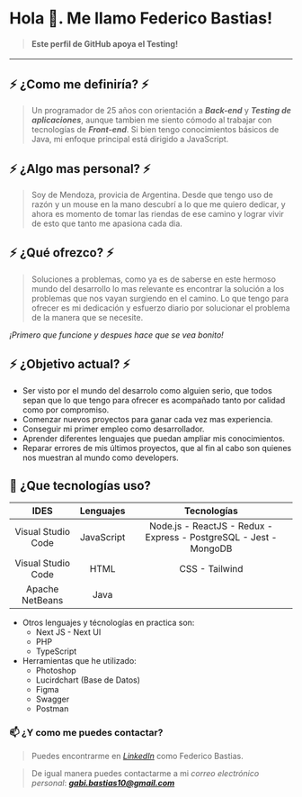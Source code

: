# Hola 👋. Me llamo Federico Bastias! 
>#### Este perfil de GitHub apoya el Testing!
-----------------------------------------------------------------------
## ⚡ ¿Como me definiría? ⚡
>Un programador de 25 años con orientación a ***Back-end*** y ***Testing de aplicaciones***, aunque tambien me siento cómodo al trabajar con tecnologías de  ***Front-end***. Si bien tengo conocimientos básicos de Java, mi enfoque principal está dirigido a JavaScript.

## ⚡ ¿Algo mas personal? ⚡
>Soy de Mendoza, provicia de Argentina. Desde que tengo uso de razón y un mouse en la mano descubrí a lo que me quiero dedicar, y ahora es momento de tomar las riendas de ese camino y lograr vivir de esto que tanto me apasiona cada dia.

## ⚡ ¿Qué ofrezco? ⚡
>Soluciones a problemas, como ya es de saberse en este hermoso mundo del desarrollo lo mas relevante es encontrar la solución a los problemas que nos vayan surgiendo en el camino. Lo que tengo para ofrecer es mi dedicación y esfuerzo diario por solucionar el problema de la manera que se necesite. 

_¡Primero que funcione y despues hace que se vea bonito!_

## ⚡ ¿Objetivo actual? ⚡
* Ser visto por el mundo del desarrolo como alguien serio, que todos sepan que lo que tengo para ofrecer es acompañado tanto por calidad como por compromiso. 
* Comenzar nuevos proyectos para ganar cada vez mas experiencia.
* Conseguir mi primer empleo como desarrollador.
* Aprender diferentes lenguajes que puedan ampliar mis conocimientos.
* Reparar errores de mis últimos proyectos, que al fin al cabo son quienes nos muestran al mundo como developers.

## 🌱 ¿Que tecnologías uso?

| IDES | Lenguajes | Tecnologías |
| :------: | :------: | :------: |
| Visual Studio Code | JavaScript | Node.js - ReactJS - Redux - Express - PostgreSQL - Jest - MongoDB  |  
| Visual Studio Code | HTML | CSS - Tailwind | 
| Apache NetBeans | Java |  |

* Otros lenguajes y técnologías en practica son:
    * Next JS - Next UI
    * PHP
    * TypeScript
* Herramientas que he utilizado: 
    * Photoshop
    * Lucirdchart (Base de Datos)
    * Figma
    * Swagger
    * Postman

### 📫 ¿Y como me puedes contactar?
> Puedes encontrarme en *[LinkedIn][1]* como Federico Bastias.

> De igual manera puedes contactarme a mi *correo electrónico personal*: ***gabi.bastias10@gmail.com***
> 
<!--
**GabiBastias/GabiBastias** is a ✨ _special_ ✨ repository because its `README.md` (this file) appears on your GitHub profile.

Here are some ideas to get you started:

- 🔭 I’m currently working on ...
- 🌱 I’m currently learning ...
- 👯 I’m looking to collaborate on ...
- 🤔 I’m looking for help with ...
- 💬 Ask me about ...
- 📫 How to reach me: ...
- 😄 Pronouns: ...
- ⚡ Fun fact: ...
-->

[1]: https://www.linkedin.com/in/federicobastias/

